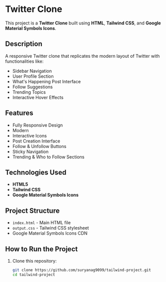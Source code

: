 # Twitter Clone

This project is a **Twitter Clone** built using **HTML**, **Tailwind CSS**, and **Google Material Symbols Icons**.

## Description
A responsive Twitter clone that replicates the modern layout of Twitter with functionalities like:
- Sidebar Navigation
- User Profile Section
- What's Happening Post Interface
- Follow Suggestions
- Trending Topics
- Interactive Hover Effects

## Features
- Fully Responsive Design  
- Modern 
- Interactive Icons  
- Post Creation Interface  
- Follow & Unfollow Buttons  
- Sticky Navigation  
- Trending & Who to Follow Sections  

## Technologies Used
- **HTML5**
- **Tailwind CSS**
- **Google Material Symbols Icons**

## Project Structure
- `index.html` - Main HTML file
- `output.css` - Tailwind CSS stylesheet
- Google Material Symbols Icons CDN

## How to Run the Project
1. Clone this repository:
   ```sh
   git clone https://github.com/suryanag9099/tailwind-project.git
   cd tailwind-project
